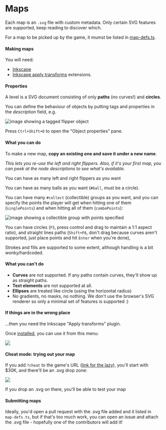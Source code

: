 # Maps

Each map is an `.svg` file with custom metadata. Only certain SVG
features are supported, keep reading to discover which.

For a map to be picked up by the game, it mumst be listed in [map-defs.ts](../src/map-defs.ts).

#### Making maps

You will need:

* [Inkscape](https://inkscape.org/en/)
* [Inkscape apply transforms](https://github.com/Klowner/inkscape-applytransforms) extensions.

#### Properties

A level is a SVG document consisting of only **paths** (no curves!) and **circles**.

You can define the behaviour of objects by putting tags and properties in the _description_ field, e.g.

![image showing a tagged flipper object](https://user-images.githubusercontent.com/7998310/39317278-793523d4-497b-11e8-87c6-85feebe82ed1.png)

Press `Ctrl+Shift+O` to open the "Object properties" pane.

#### What you can do

To make a new map, **copy an existing one and save it under a new name**.

_This lets you re-use the left and right flippers. Also, if it's your first map, you can peek at the node descriptions to see what's available._

You can have as many left and right flippers as you want

You can have as many balls as you want (`#ball`, must be a circle).

You can have many `#collect` (collectible) groups as you want, and
you can specify the points the player will get when hitting one of them
(`singlePoints`) and when hitting all of them (`comboPoints`):

![image showing a collectible group with points specified](https://user-images.githubusercontent.com/7998310/39317236-63c15fe0-497b-11e8-92b9-a619425dfb27.png)

You can have circles (`F5`, press control and drag to maintain a
1:1 aspect ratio), and straight lines paths (`Shift+F6`, don't drag
because curves aren't supported, just place points and hit `Enter` when
you're done),

Strokes and fills are supported to some extent, although handling
is a bit wonky/hardcoded.

#### What you can't do

* **Curves** are not supported. If any paths contain curves,
  they'll show up as straight paths.
* **Text elements** are not supported at all.
* **Ellipses** are treated like circle (using the horizontal radius)
* No gradients, no masks, no nothing. We don't use the browser's
  SVG renderer so only a minimal set of features is supported :)

#### If things are in the wrong place

...then you need the Inkscape "Apply transforms" plugin.

Once [installed](https://github.com/Klowner/inkscape-applytransforms), you can use it from this menu:

![](https://user-images.githubusercontent.com/7998310/39317565-2f069cd8-497c-11e8-96e9-c872b556418f.png)

#### Cheat mode: trying out your map

If you add `?cheat` to the game's URL ([link for the lazy](https://supertasball.amos.me/?cheat)), you'll start with $30K, and
there'll be an .svg drop zone:

![](https://user-images.githubusercontent.com/7998310/39322247-8241c96a-4989-11e8-8b98-505f3d3032f6.png)

If you drop an .svg on there, you'll be able to test your map

#### Submitting maps

Ideally, you'd open a pull request with the .svg file added and
it listed in `map-defs.ts`, but if that's too much work, you
can open an issue and attach the .svg file - hopefully one of the
contributors will add it!
